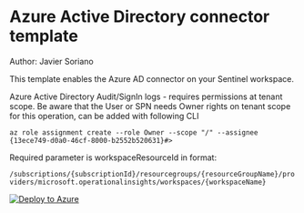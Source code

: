 # Azure Active Directory connector template

Author: Javier Soriano

This template enables the Azure AD connector on your Sentinel workspace. 

Azure Active Directory Audit/SignIn logs - requires permissions at tenant scope. Be aware that the User or SPN needs Owner rights on tenant scope for this operation, can be added with following CLI

`az role assignment create --role Owner --scope "/" --assignee {13ece749-d0a0-46cf-8000-b2552b520631}#>`

Required parameter is workspaceResourceId in format: 

`/subscriptions/{subscriptionId}/resourcegroups/{resourceGroupName}/providers/microsoft.operationalinsights/workspaces/{workspaceName}`

[![Deploy to Azure](https://aka.ms/deploytoazurebutton)](https://portal.azure.com/#create/Microsoft.Template/uri/https%3A%2F%2Fraw.githubusercontent.com%2Fjaviersoriano%2FAzure-Sentinel%2Fjavier-arm%2FTools%2FARM-Templates%2FDataConnectors%2FAzureAD%2FAzureAD.json)
